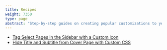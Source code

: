 ```yaml
---
title: Recipes
weight: 7350
type: page
abstract: "Step-by-step guides on creating popular customizations to your project"
---
```


- [Tag Select Pages in the Sidebar with a Custom Icon](/resources/recipes-menu-icon/)
- [Hide Title and Subtitle from Cover Page with Custom CSS](/resources/recipes-cover/)